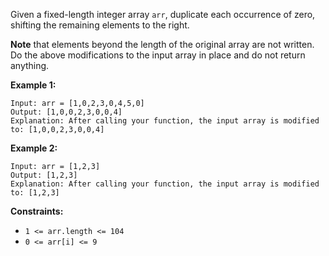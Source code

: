 Given a fixed-length integer array `arr`, duplicate each occurrence of zero, shifting the remaining elements to the right.

**Note** that elements beyond the length of the original array are not written. Do the above modifications to the input array in place and do not return anything.

**Example 1:**

```
Input: arr = [1,0,2,3,0,4,5,0]
Output: [1,0,0,2,3,0,0,4]
Explanation: After calling your function, the input array is modified to: [1,0,0,2,3,0,0,4]

```

**Example 2:**

```
Input: arr = [1,2,3]
Output: [1,2,3]
Explanation: After calling your function, the input array is modified to: [1,2,3]

```

**Constraints:**

- `1 <= arr.length <= 104`
- `0 <= arr[i] <= 9`